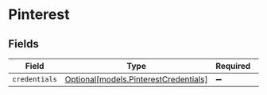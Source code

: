 # Pinterest


## Fields

| Field                                                                      | Type                                                                       | Required                                                                   | Description                                                                |
| -------------------------------------------------------------------------- | -------------------------------------------------------------------------- | -------------------------------------------------------------------------- | -------------------------------------------------------------------------- |
| `credentials`                                                              | [Optional[models.PinterestCredentials]](../models/pinterestcredentials.md) | :heavy_minus_sign:                                                         | N/A                                                                        |